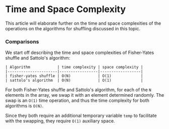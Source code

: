 # Time and Space Complexity

This article will elaborate further on the time and space complexities of the operations on the 
algorithms for shuffling discussed in this topic.

### Comparisons

We start off describing the time and space complexities of Fisher-Yates shuffle and Sattolo's 
algorithm:

```
| Algorithm            | time complexity | space complexity |
|----------------------|-----------------|------------------|
| fisher-yates shuffle | O(N)            | O(1)             |
| sattolo's algorithm  | O(N)            | O(1)             |
```

For both Fisher-Yates shuffle and Sattolo's algorithm, for each of the `N` elements in the array, we 
swap it with an element determined randomly. The swap is an `O(1)` time operation, and thus the time 
complexity for both algorithms is `O(N)`.

Since they both require an additional temporary variable `temp` to facilitate with the swapping, 
they require `O(1)` auxiliary space.
